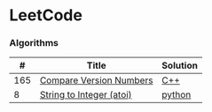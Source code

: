 LeetCode
========

### Algorithms

| # | Title | Solution |
|---| ----- | -------- |
|165|[Compare Version Numbers](https://leetcode.com/problems/compare-version-numbers/) | [C++](./algorithms/C++/CompareVersionNumbers.cpp)|
|8|[String to Integer (atoi)](https://leetcode.com/problems/string-to-integer-atoi/) | [python](./algorithms/Python/StringtoInteger(atoi).py)|